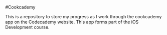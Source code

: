 #Cookcademy

This is a repository to store my progress as I work through the cookcademy app on the Codecademy website. 
This app forms part of the iOS Development course.
